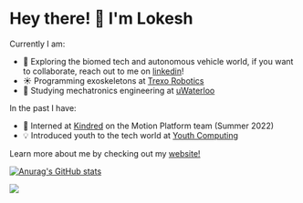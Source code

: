 # Hey there! 👋 I'm Lokesh

<!--
**1lokeshpatel/1lokeshpatel** is a ✨ _special_ ✨ repository because its `README.md` (this file) appears on your GitHub profile.

Here are some ideas to get you started:
-->
Currently I am:
- 🔭 Exploring the biomed tech and autonomous vehicle world, if you want to collaborate, reach out to me on [linkedin](https://www.linkedin.com/in/1lokeshpatel/)!
- ☀️ Programming exoskeletons at [Trexo Robotics](https://trexorobotics.com/)
- 🌱 Studying mechatronics engineering at [uWaterloo](https://uwaterloo.ca/)

In the past I have:
- 🦾 Interned at [Kindred](https://www.kindred.ai/) on the Motion Platform team (Summer 2022)
- 💡 Introduced youth to the tech world at [Youth Computing](https://youthcomputing.ca/)

Learn more about me by checking out my [website!](https://www.lokeshpatel.ca/)


[![Anurag's GitHub stats](https://github-readme-stats.vercel.app/api?username=1lokeshpatel)](https://github.com/1lokeshpatel/github-readme-stats)

![](https://komarev.com/ghpvc/?username=1lokeshpatel&color=blue)</h1> 

